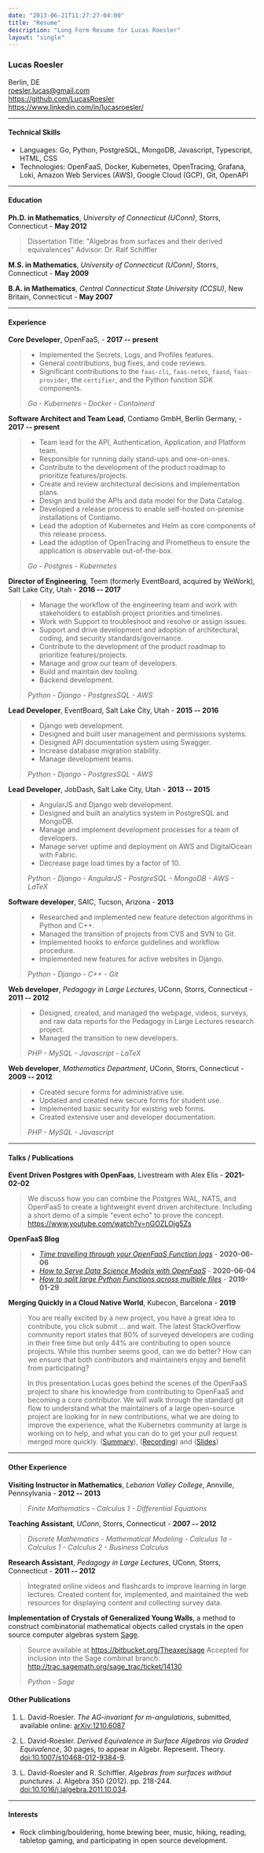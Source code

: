 ```yaml
---
date: "2013-06-21T11:27:27-04:00"
title: "Resume"
description: "Long Form Resume for Lucas Roesler"
layout: "single"
---
```


### Lucas Roesler
Berlin, DE \
<roesler.lucas@gmail.com>\
<https://github.com/LucasRoesler>\
<https://www.linkedin.com/in/lucasroesler/>

---
#### Technical  Skills
* Languages: Go, Python, PostgreSQL, MongoDB, Javascript, Typescript, HTML, CSS
* Technologies: OpenFaaS, Docker, Kubernetes, OpenTracing, Grafana, Loki, Amazon Web Services (AWS), Google Cloud (GCP), Git, OpenAPI

---

#### Education
**Ph.D. in Mathematics**, *University of Connecticut (UConn)*, Storrs, Connecticut - **May 2012**

>Dissertation Title: "Algebras from surfaces and their derived equivalences"
>Advisor: Dr. Ralf Schiffler

**M.S. in Mathematics**, *University of Connecticut (UConn)*, Storrs, Connecticut - **May 2009**

**B.A. in Mathematics**, *Central Connecticut State University (CCSU)*, New Britain, Connecticut - **May 2007**

---

#### Experience
**Core Developer**, OpenFaaS, - **2017 -- present**

> - Implemented the Secrets, Logs, and Profiles features.
> - General contributions, bug fixes, and code reviews.
> - Significant contributions to the `faas-cli`, `faas-netes`, `faasd`, `faas-provider`, the `certifier`, and the Python function SDK components.
>
> *Go - Kubernetes - Docker - Containerd*

**Software Architect and Team Lead**, Contiamo GmbH, Berlin Germany, - **2017 -- present**

> - Team lead for the API, Authentication, Application, and Platform team.
> - Responsible for running daily stand-ups and one-on-ones.
> - Contribute to the development of the product roadmap to prioritize features/projects.
> - Create and review architectural decisions and implementation plans.
> - Design and build the APIs and data model for the Data Catalog.
> - Developed a release process to enable self-hosted on-premise installations of Contiamo.
> - Lead the adoption of Kubernetes and Helm as core components of this release process.
> - Lead the adoption of OpenTracing and Prometheus to ensure the application is observable out-of-the-box.
>
> *Go - Postgres - Kubernetes*

**Director of Engineering**, Teem (formerly EventBoard, acquired by WeWork), Salt Lake City, Utah - **2016 -- 2017**

> - Manage the workflow of the engineering team and work with stakeholders to establish project priorities and timelines.
> - Work with Support to troubleshoot and resolve or assign issues.
> - Support and drive development and adoption of architectural, coding, and security standards/governance.
> - Contribute to the development of the product roadmap to prioritize features/projects.
> - Manage and grow our team of developers.
> - Build and maintain dev tooling.
> - Backend development.
>
> *Python - Django - PostgresSQL - AWS*

**Lead Developer**, EventBoard, Salt Lake City, Utah - **2015 -- 2016**

> - Django web development.
> - Designed and built user management and permissions systems.
> - Designed API documentation system using Swagger.
> - Increase database migration stability.
> - Manage development teams.
>
> *Python - Django - PostgresSQL - AWS*

**Lead Developer**, JobDash, Salt Lake City, Utah - **2013 -- 2015**

> - AngularJS and Django web development.
> - Designed and built an analytics system in PostgreSQL and MongoDB.
> - Manage and implement development processes for a team of developers.
> - Manage server uptime and deployment on AWS and DigitalOcean with Fabric.
> - Decrease page load times by a factor of 10.
>
> *Python - Django - AngularJS - PostgreSQL - MongoDB - AWS - LaTeX*

**Software developer**, SAIC, Tucson, Arizona - **2013**

> - Researched and implemented new feature detection algorithms in Python and C++.
> - Managed the transition of projects from CVS and SVN to Git.
> - Implemented hooks to enforce guidelines and workflow procedure.
> - Implemented new features for active websites in Django.
>
> *Python - Django - C++ - Git*

**Web developer**, *Pedagogy in Large Lectures*, UConn, Storrs, Connecticut - **2011 -- 2012**

> - Designed, created, and managed the webpage, videos, surveys, and raw data reports
>   for the Pedagogy in Large Lectures research project.
> - Managed the transition to new developers.
>
> *PHP - MySQL - Javascript - LaTeX*

**Web developer**, *Mathematics Department*, UConn, Storrs, Connecticut - **2009 -- 2012**

> - Created secure forms for administrative use.
> - Updated and created new secure forms for student use.
> - Implemented basic security for existing web forms.
> - Created extensive user and developer documentation.
>
>  *PHP - MySQL - Javascript*

<!-- #### Public Projects

**Django Encrypted Json Field** - https://github.com/LucasRoesler/django-encrypted-json

> - Store JSON in Postgres with encrypted values and plain text keys.
> - Allows partial encryption, you can specify a list of keys to skip.

**Django Cryptographic Fields** - https://github.com/foundertherapy/django-cryptographic-fields

> - Contributions to allow key rotation and general improvements. -->
---
#### Talks / Publications
**Event Driven Postgres with OpenFaas**, Livestream with Alex Elis - **2021-02-02**
> We discuss how you can combine the Postgres WAL, NATS, and OpenFaaS to create a lightweight event driven architecture. Including a short demo of a simple "event echo" to prove the concept. https://www.youtube.com/watch?v=nGOZLOjg5Zs

**OpenFaaS Blog**
> - [*Time travelling through your OpenFaaS Function logs*](https://www.openfaas.com/blog/openfaas-loki-into/) - **2020-06-06**
> - [*How to Serve Data Science Models with OpenFaaS*](https://www.openfaas.com/blog/python-datascience-with-openfaas/) - **2020-06-04**
> - [*How to split large Python Functions across multiple files*](https://www.openfaas.com/blog/multifile-python-functions/) - **2019-01-29**

**Merging Quickly in a Cloud Native World**, Kubecon, Barcelona - **2019**
> You are really excited by a new project, you have a great idea to contribute, you click submit ... and wait. The latest StackOverflow community report states that 80% of surveyed developers are coding in their free time but only 44% are contributing to open source projects. While this number seems good, can we do better? How can we ensure that both contributors and maintainers enjoy and benefit from participating?
>
> In this presentation Lucas goes behind the scenes of the OpenFaaS project to share his knowledge from contributing to OpenFaaS and becoming a core contributor. We will walk through the standard git flow to understand what the maintainers of a large open-source project are looking for in new contributions, what we are doing to improve the experience, what the Kubernetes community at large is working on to help, and what you can do to get your pull request merged more quickly.
> ([Summary](https://kccnceu19.sched.com/event/MPZM/merging-quickly-in-a-cloud-native-world-lucas-roesler-contiamo)), ([Recording](https://youtu.be/d0E7PSlkBbs)) and ([Slides](https://static.sched.com/hosted_files/kccnceu19/e2/merging-quickly.pdf))

---
#### Other Experience

**Visiting Instructor in Mathematics**, *Lebanon Valley College*, Annville, Pennsylvania - **2012 -- 2013**

> *Finite Mathematics - Calculus 1 - Differential Equations*

**Teaching Assistant**, *UConn*, Storrs, Connecticut - **2007 -- 2012**

>*Discrete Mathematics - Mathematical Modeling - Calculus 1a - Calculus 1 - Calculus 2 - Business Calculus*

**Research Assistant**, *Pedagogy in Large Lectures*, UConn, Storrs, Connecticut - **2011 -- 2012**

>Integrated online videos and flashcards to improve learning in large lectures. Created content for, implemented, and maintained the web resources for displaying content and collecting survey data.

**Implementation of Crystals of Generalized Young Walls**, a method to construct combinatorial mathematical objects called crystals in the open source computer algebras system [Sage].

> Source available at <https://bitbucket.org/Theaxer/sage>
> Accepted for inclusion into the Sage combinat branch: <http://trac.sagemath.org/sage_trac/ticket/14130>
>
> *Python - Sage*


#### Other Publications

1. L\. David-Roesler. *The AG-invariant for m-angulations*, submitted, available online: [arXiv:1210.6087]

2. L\. David-Roesler. *Derived Equivalence in Surface Algebras via Graded Equivalence*, 30 pages, to appear in Algebr. Represent. Theory. [doi:10.1007/s10468-012-9384-9][].

3. L\. David-Roesler and R. Schiffler. *Algebras from surfaces without punctures*. J. Algebra 350 (2012). pp. 218-244. [doi:10.1016/j.jalgebra.2011.10.034].

---

#### Interests
* Rock climbing/bouldering, home brewing beer, music, hiking, reading, tabletop gaming, and participating in open source development.

  [Sage]: http://www.sagemath.org/ "Sage"
  [Linkedin]: http://www.linkedin.com/in/lucasroesler/ "Linkedin"
  [BitBucket]: https://bitbucket.org/LDavRoe "BitBucket"
  [doi:10.1016/j.jalgebra.2011.10.034]: http://www.sciencedirect.com/science/article/pii/S0021869311006211 "doi:10.1016/j.jalgebra.2011.10.034"
  [doi:10.1007/s10468-012-9384-9]: http://link.springer.com/article/10.1007%2Fs10468-012-9384-9 "doi:10.1007/s10468-012-9384-9"
  [arXiv:1210.6087]: http://arxiv.org/abs/1210.6087 "arXiv:1210.6087"
  [arxiv:results]: https://arxiv.org/search/?query=David-Roesler&searchtype=author
